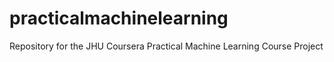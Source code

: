 # practicalmachinelearning
Repository for the JHU Coursera Practical Machine Learning Course Project
